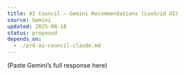 ```yaml
---
title: AI Council — Gemini Recommendations (LuxGrid UI)
source: Gemini
updated: 2025-08-18
status: proposed
depends_on:
  - ./prd-ai-council-claude.md
---
```


<!-- BEGIN GEMINI OUTPUT -->
(Paste Gemini’s full response here)
<!-- END GEMINI OUTPUT -->
